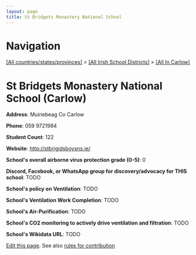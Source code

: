 ```yaml
---
layout: page
title: St Bridgets Monastery National School
---
```

# Navigation

[[All countries/states/provinces]](../../..) > [[All Irish School Districts]](../..) > [[All In Carlow]](..)

# St Bridgets Monastery National School (Carlow)

**Address**: Muinebeag Co Carlow

**Phone**: 059 9721984

**Student Count**: 122

**Website**: <http://stbrigidsboysns.ie/>

**School's overall airborne virus protection grade (0-5)**: 0

**Discord, Facebook, or WhatsApp group for discovery/advocacy for THIS school**: TODO

**School's policy on Ventilation**: TODO

**School's Ventilation Work Completion**: TODO

**School's Air-Purification**: TODO

**School's CO2 monitoring to actively drive ventilation and filtration**: TODO

**School's Wikidata URL**: TODO


[Edit this page](https://github.com/ventilate-schools/Ireland/edit/main/./Carlow/St_Bridgets_Monastery_National_School.md). See also [rules for contribution](../../../contribution-rules/)
